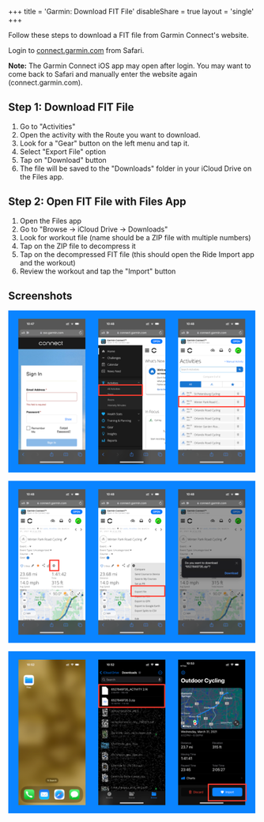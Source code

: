 +++
title = 'Garmin: Download FIT File'
disableShare = true
layout = 'single'
+++

Follow these steps to download a FIT file from Garmin Connect's website.

Login to [connect.garmin.com]("https://connect.garmin.com") from Safari.

**Note:** The Garmin Connect iOS app may open after login. You may want to come back to Safari and manually enter the website again (connect.garmin.com).

## Step 1: Download FIT File

1. Go to "Activities"
2. Open the activity with the Route you want to download.
3. Look for a "Gear" button on the left menu and tap it.
4. Select "Export File" option
5. Tap on "Download" button
6. The file will be saved to the "Downloads" folder in your iCloud Drive on the Files app.

## Step 2: Open FIT File with Files App

1. Open the Files app
2. Go to "Browse -> iCloud Drive -> Downloads"
3. Look for workout file (name should be a ZIP file with multiple numbers)
4. Tap on the ZIP file to decompress it
5. Tap on the decompressed FIT file (this should open the Ride Import app and the workout)
6. Review the workout and tap the "Import" button

## Screenshots

![Screenshot 1](garmin1.png)

![Screenshot 2](garmin2.png)

![Screenshot 3](garmin3.png)
